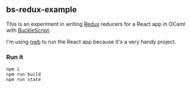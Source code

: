 ## bs-redux-example

This is an experiment in writing [Redux](http://redux.js.org/) reducers for a React app in OCaml with [BuckleScript](https://github.com/bucklescript/bucklescript).

I'm using [nwb](https://github.com/insin/nwb) to run the React app because it's a very handy project.

### Run it

```
npm i
npm run build
npm run state
```
